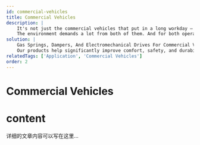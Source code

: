 ```yaml
---
id: commercial-vehicles
title: Commercial Vehicles
description: |
    It's not just the commercial vehicles that put in a long workday – the people operating them do too. 
    The environment demands a lot from both of them. And for both operator and machine, the idea is to combine safety, comfort, and performance with minimal effort.
solution: | 
    Gas Springs, Dampers, And Electromechanical Drives For Commercial Vehicles; Whether agricultural, construction, or military - vehicles, machinery, and trailers need to carry high loads. 
    Our products help significantly improve comfort, safety, and durability.
relatedTags: ['Application', 'Commercial Vehicles']
order: 2
---
```


# Commercial Vehicles
# content
详细的文章内容可以写在这里...